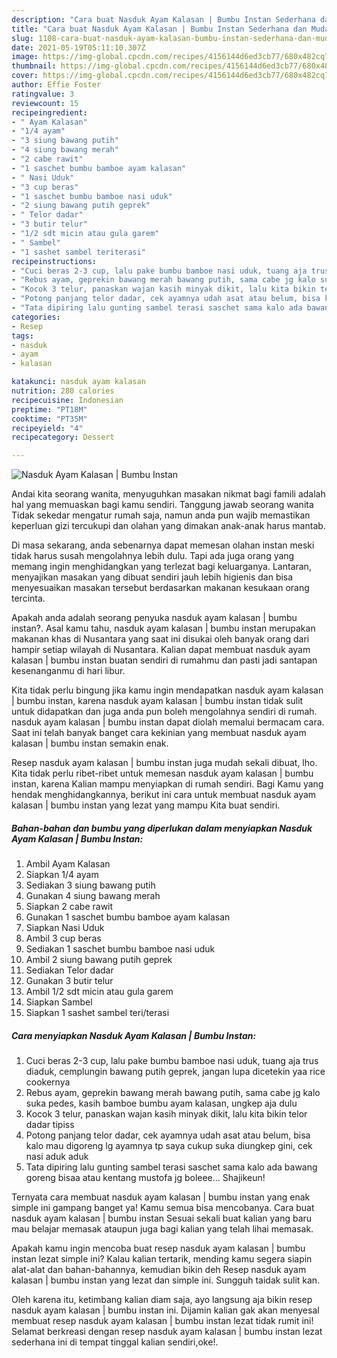 ```yaml
---
description: "Cara buat Nasduk Ayam Kalasan | Bumbu Instan Sederhana dan Mudah Dibuat"
title: "Cara buat Nasduk Ayam Kalasan | Bumbu Instan Sederhana dan Mudah Dibuat"
slug: 1108-cara-buat-nasduk-ayam-kalasan-bumbu-instan-sederhana-dan-mudah-dibuat
date: 2021-05-19T05:11:10.307Z
image: https://img-global.cpcdn.com/recipes/4156144d6ed3cb77/680x482cq70/nasduk-ayam-kalasan-bumbu-instan-foto-resep-utama.jpg
thumbnail: https://img-global.cpcdn.com/recipes/4156144d6ed3cb77/680x482cq70/nasduk-ayam-kalasan-bumbu-instan-foto-resep-utama.jpg
cover: https://img-global.cpcdn.com/recipes/4156144d6ed3cb77/680x482cq70/nasduk-ayam-kalasan-bumbu-instan-foto-resep-utama.jpg
author: Effie Foster
ratingvalue: 3
reviewcount: 15
recipeingredient:
- " Ayam Kalasan"
- "1/4 ayam"
- "3 siung bawang putih"
- "4 siung bawang merah"
- "2 cabe rawit"
- "1 saschet bumbu bamboe ayam kalasan"
- " Nasi Uduk"
- "3 cup beras"
- "1 saschet bumbu bamboe nasi uduk"
- "2 siung bawang putih geprek"
- " Telor dadar"
- "3 butir telur"
- "1/2 sdt micin atau gula garem"
- " Sambel"
- "1 sashet sambel teriterasi"
recipeinstructions:
- "Cuci beras 2-3 cup, lalu pake bumbu bamboe nasi uduk, tuang aja trus diaduk, cemplungin bawang putih geprek, jangan lupa dicetekin yaa rice cookernya"
- "Rebus ayam, geprekin bawang merah bawang putih, sama cabe jg kalo suka pedes, kasih bamboe bumbu ayam kalasan, ungkep aja dulu"
- "Kocok 3 telur, panaskan wajan kasih minyak dikit, lalu kita bikin telor dadar tipiss"
- "Potong panjang telor dadar, cek ayamnya udah asat atau belum, bisa kalo mau digoreng lg ayamnya tp saya cukup suka diungkep gini, cek nasi aduk aduk"
- "Tata dipiring lalu gunting sambel terasi saschet sama kalo ada bawang goreng bisaa atau kentang mustofa jg boleee... Shajikeun!"
categories:
- Resep
tags:
- nasduk
- ayam
- kalasan

katakunci: nasduk ayam kalasan 
nutrition: 280 calories
recipecuisine: Indonesian
preptime: "PT18M"
cooktime: "PT35M"
recipeyield: "4"
recipecategory: Dessert

---
```



![Nasduk Ayam Kalasan | Bumbu Instan](https://img-global.cpcdn.com/recipes/4156144d6ed3cb77/680x482cq70/nasduk-ayam-kalasan-bumbu-instan-foto-resep-utama.jpg)

Andai kita seorang wanita, menyuguhkan masakan nikmat bagi famili adalah hal yang memuaskan bagi kamu sendiri. Tanggung jawab seorang  wanita Tidak sekedar mengatur rumah saja, namun anda pun wajib memastikan keperluan gizi tercukupi dan olahan yang dimakan anak-anak harus mantab.

Di masa  sekarang, anda sebenarnya dapat memesan olahan instan meski tidak harus susah mengolahnya lebih dulu. Tapi ada juga orang yang memang ingin menghidangkan yang terlezat bagi keluarganya. Lantaran, menyajikan masakan yang dibuat sendiri jauh lebih higienis dan bisa menyesuaikan masakan tersebut berdasarkan makanan kesukaan orang tercinta. 



Apakah anda adalah seorang penyuka nasduk ayam kalasan | bumbu instan?. Asal kamu tahu, nasduk ayam kalasan | bumbu instan merupakan makanan khas di Nusantara yang saat ini disukai oleh banyak orang dari hampir setiap wilayah di Nusantara. Kalian dapat membuat nasduk ayam kalasan | bumbu instan buatan sendiri di rumahmu dan pasti jadi santapan kesenanganmu di hari libur.

Kita tidak perlu bingung jika kamu ingin mendapatkan nasduk ayam kalasan | bumbu instan, karena nasduk ayam kalasan | bumbu instan tidak sulit untuk didapatkan dan juga anda pun boleh mengolahnya sendiri di rumah. nasduk ayam kalasan | bumbu instan dapat diolah memalui bermacam cara. Saat ini telah banyak banget cara kekinian yang membuat nasduk ayam kalasan | bumbu instan semakin enak.

Resep nasduk ayam kalasan | bumbu instan juga mudah sekali dibuat, lho. Kita tidak perlu ribet-ribet untuk memesan nasduk ayam kalasan | bumbu instan, karena Kalian mampu menyiapkan di rumah sendiri. Bagi Kamu yang hendak menghidangkannya, berikut ini cara untuk membuat nasduk ayam kalasan | bumbu instan yang lezat yang mampu Kita buat sendiri.

<!--inarticleads1-->

##### Bahan-bahan dan bumbu yang diperlukan dalam menyiapkan Nasduk Ayam Kalasan | Bumbu Instan:

1. Ambil  Ayam Kalasan
1. Siapkan 1/4 ayam
1. Sediakan 3 siung bawang putih
1. Gunakan 4 siung bawang merah
1. Siapkan 2 cabe rawit
1. Gunakan 1 saschet bumbu bamboe ayam kalasan
1. Siapkan  Nasi Uduk
1. Ambil 3 cup beras
1. Sediakan 1 saschet bumbu bamboe nasi uduk
1. Ambil 2 siung bawang putih geprek
1. Sediakan  Telor dadar
1. Gunakan 3 butir telur
1. Ambil 1/2 sdt micin atau gula garem
1. Siapkan  Sambel
1. Siapkan 1 sashet sambel teri/terasi




<!--inarticleads2-->

##### Cara menyiapkan Nasduk Ayam Kalasan | Bumbu Instan:

1. Cuci beras 2-3 cup, lalu pake bumbu bamboe nasi uduk, tuang aja trus diaduk, cemplungin bawang putih geprek, jangan lupa dicetekin yaa rice cookernya
1. Rebus ayam, geprekin bawang merah bawang putih, sama cabe jg kalo suka pedes, kasih bamboe bumbu ayam kalasan, ungkep aja dulu
1. Kocok 3 telur, panaskan wajan kasih minyak dikit, lalu kita bikin telor dadar tipiss
1. Potong panjang telor dadar, cek ayamnya udah asat atau belum, bisa kalo mau digoreng lg ayamnya tp saya cukup suka diungkep gini, cek nasi aduk aduk
1. Tata dipiring lalu gunting sambel terasi saschet sama kalo ada bawang goreng bisaa atau kentang mustofa jg boleee... Shajikeun!




Ternyata cara membuat nasduk ayam kalasan | bumbu instan yang enak simple ini gampang banget ya! Kamu semua bisa mencobanya. Cara buat nasduk ayam kalasan | bumbu instan Sesuai sekali buat kalian yang baru mau belajar memasak ataupun juga bagi kalian yang telah lihai memasak.

Apakah kamu ingin mencoba buat resep nasduk ayam kalasan | bumbu instan lezat simple ini? Kalau kalian tertarik, mending kamu segera siapin alat-alat dan bahan-bahannya, kemudian bikin deh Resep nasduk ayam kalasan | bumbu instan yang lezat dan simple ini. Sungguh taidak sulit kan. 

Oleh karena itu, ketimbang kalian diam saja, ayo langsung aja bikin resep nasduk ayam kalasan | bumbu instan ini. Dijamin kalian gak akan menyesal membuat resep nasduk ayam kalasan | bumbu instan lezat tidak rumit ini! Selamat berkreasi dengan resep nasduk ayam kalasan | bumbu instan lezat sederhana ini di tempat tinggal kalian sendiri,oke!.

